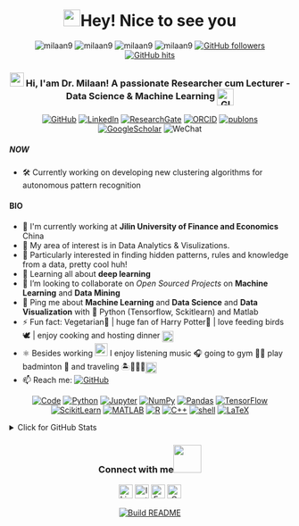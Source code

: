 <h1 align="center"> <img src="https://emojis.slackmojis.com/emojis/images/1531849430/4246/blob-sunglasses.gif?1531849430" width="30"/>Hey! Nice to see you </h1>

<p align="center"> 
    <img src="https://komarev.com/ghpvc/?username=milaan9" alt="milaan9"/>       
    <img src="https://badges.pufler.dev/repos/milaan9" alt="milaan9"/>  
    <img src="https://badges.pufler.dev/years/milaan9" alt="milaan9"/>  
    <img src="https://badges.pufler.dev/commits/monthly/milaan9" alt="milaan9"/>   
    <a href="https://github.com/milaan9?tab=followers"><img alt="GitHub followers" src="https://img.shields.io/github/followers/milaan9?color=green&logo=github"></a>
    <a href="https://github.com/milaan9/milaan9" target="_blank"><img alt="GitHub hits" src="https://img.shields.io/github/last-commit/milaan9/milaan9?label=profile%20updated&style=fflat-square"></a>
    <!--<a href="https://github.com/milaan9" target="_blank"><img alt="milaan9" src="https://badges.pufler.dev/visits/milaan9/milaan9?logo=GitHub&label=visits&color=success&logoColor=white&style=flat-square"/></a>-->
    <!--<img src="https://badges.pufler.dev/gists/milaan9" alt="milaan9"/>-->
    <!--<img src="https://readme-jokes.vercel.app/api" alt="milaan9"/>-->
</p> 

<h3 align="center"> 
    <a href="https://www.gautamkrishnar.com/"><img src="https://media.giphy.com/media/hvRJCLFzcasrR4ia7z/giphy.gif" width="25px"></a> Hi, I'am Dr. Milaan! A passionate Researcher cum Lecturer - Data Science & Machine Learning <img align="center" alt="GIF" width="30px"  src="https://media.giphy.com/media/H6KusZ8pzxtyymblnE/giphy.gif"/>
</h3> 

<p align="center"> 
    <a href="https://github.com/milaan9" target="_blank"><img alt="GitHub" src="https://img.shields.io/badge/-@milaan9-181717?style=flat-square&logo=GitHub&logoColor=white"></a>
    <a href="https://www.linkedin.com/in/milaanparmar" target="_blank"><img alt="LinkedIn" src="https://img.shields.io/badge/-LinkedIn-0077B5?style=flat-square&logo=Linkedin&logoColor=white"></a>
    <a href="https://www.researchgate.net/profile/Milan-Parmar" target="_blank"><img alt="ResearchGate" src="https://img.shields.io/badge/-ResearchGate-00CCBB?style=flat-square&logo=ResearchGate&logoColor=white"></a>
    <a href="https://orcid.org/0000-0002-7596-407X" target="_blank"><img alt="ORCID" src="https://img.shields.io/badge/-ORCID-A6CE39?style=flat-square&logo=ORCID&logoColor=white"></a>
    <a href="https://publons.com/researcher/3190369/milan-parmar" target="_blank"><img alt="publons" src="https://img.shields.io/badge/-publons-336699?style=flat-square&logo=PUBLONS&logoColor=white"></a>
    <a href="https://scholar.google.com/citations?user=TV396CYAAAAJ&hl=en" target="_blank"><img alt="GoogleScholar" src="https://img.shields.io/badge/-Google Scholar-4885ED?style=flat-square&logo=Google-Scholar&logoColor=white"></a>
    <img alt="WeChat" src="https://img.shields.io/badge/-milaanparmar9-7BB32E?style=flat-square&logo=wechat&logoColor=white"></a>
    <!--<a href="https://scholar.google.com/citations?user=TV396CYAAAAJ&hl=en" target="_blank"><img alt="Portfolio" src="https://img.shields.io/badge/-portfolio-%23?colorB=orange&style=flat-square&logo=&logoColor=white"></a>-->
    <!--<a href="https://milaan9.github.io/" target="_blank"><img alt="Portfolio" src="https://img.shields.io/badge/portfolio-web-%23.svg?colorB=orange&style=flat&&logo=&logoColor=white%22"></a>-->
    <!--<img alt="WeChat" src="https://img.shields.io/static/v1?label=WeChat&message=milaanparmar9&color=7BB32E&logo=wechat"/>-->
    <!--<a href="https://wa.me/+79041599690" target="_blank"><img alt="WhatssApp" src="https://img.shields.io/badge/WhatsApp-%25D366.svg?&style=flat-square&logo=whatsapp&logoColor=white"></a>-->
</p> 




##### NOW
- 🛠 Currently working on developing new clustering algorithms for autonomous pattern recognition

#### BIO
- 🏢 I'm currently working at **Jilin University of Finance and Economics** <img src="https://image.flaticon.com/icons/svg/197/197375.svg" width="16"/> China
- 🔭 My area of interest is in Data Analytics & Visulizations.
- 🎯 Particularly interested in finding hidden patterns, rules and knowledge from a data, pretty cool huh!
- 🌱 Learning all about **deep learning**
- 👯 I’m looking to collaborate on *Open Sourced Projects* on **Machine Learning** and **Data Mining**
- 💬 Ping me about **Machine Learning** and **Data Science**  and **Data Visualization** with 🐍 Python (Tensorflow, Sckitlearn) and Matlab
- ⚡ Fun fact: Vegetarian🌿 | huge fan of Harry Potter🧙 | love feeding birds 🕊 | enjoy cooking and hosting dinner <img align ='center' width ='20px' src='https://media2.giphy.com/media/UQDSBzfyiBKvgFcSTw/giphy.gif?cid=ecf05e47p3cd513axbek3f56ti3jzizq8hincw20jauyyfyw&rid=giphy.gif'>
- ⚛ Besides working <img src="https://github.com/TheDudeThatCode/TheDudeThatCode/blob/master/Assets/Developer.gif" width="23px"> I enjoy listening music 🎧 going to gym 🏋️‍♂️ play badminton 🏸 and traveling 🏝️🗻🌄🗿<img align ='center' width ='20px' src="https://github.com/TheDudeThatCode/TheDudeThatCode/blob/master/Assets/Earth.gif" width="18px">
- 📫 Reach me: <a href="mailto:milaanparmar9@gmail.com" target="_blank"><img alt="GitHub" src="https://img.shields.io/badge/-milaanparmar9@gmail.com-c14438?style=flat-square&logo=Gmail&logoColor=white"></a>


<p align="center">
    <a href="https://github.com/milaan9?tab=repositories" target="_blank"><img alt="Code" src="https://img.shields.io/badge/-code-000000?style=flat-square&logo=Plex&logoColor=white"></a>
    <a href="https://github.com/milaan9?tab=repositories&language=python" target="_blank"><img alt="Python" src="https://img.shields.io/badge/Python-FFD43B?style=flat-square&logo=python&logoColor=darkgreen"></a>
    <!--<a href="https://github.com/milaan9?tab=repositories&language=python" target="_blank"><img alt="Python" src="https://img.shields.io/badge/Python-★★★-lightgrey?style=flat-square&labelColor=FFD43B&logo=python&logoColor=darkgreen"></a>-->
    <a href="https://github.com/milaan9?tab=repositories&language=Jupyter Notebook" target="_blank"><img alt="Jupyter" src="https://img.shields.io/badge/Jupyter-F37626.svg?&style=flat-square&logo=Jupyter&logoColor=white"></a>
    <a href="https://github.com/milaan9/09_Python_NumPy_Module" target="_blank"><img alt="NumPy" src="https://img.shields.io/badge/Numpy-777BB4?style=flat-square&logo=numpy&logoColor=white"></a>
    <a href="https://github.com/milaan9/10_Python_Pandas_Module" target="_blank"><img alt="Pandas" src="https://img.shields.io/badge/Pandas-2C2D72?style=flat-square&logo=pandas&logoColor=white"></a>
    <a href="https://github.com/milaan9/10_Python_Pandas_Module" target="_blank"><img alt="TensorFlow" src="https://img.shields.io/badge/TensorFlow-FF6F00?style=flat-square&logo=TensorFlow&logoColor=white"></a>
    <a href="https://github.com/milaan9/10_Python_Pandas_Module" target="_blank"><img alt="ScikitLearn" src="https://img.shields.io/badge/scikit_learn-F7931E?style=flat-square&logo=scikit-learn&logoColor=white"></a>
    <a href="https://github.com/milaan9?tab=repositories&language=matlab" target="_blank"><img alt="MATLAB" src="https://img.shields.io/badge/-MATLAB-0076A8?style=flat-square&logo=Mathworks&logoColor=white"></a>
    <a href="https://github.com/milaan9?tab=repositories&language=r" target="_blank"><img alt="R" src="https://img.shields.io/badge/-R-276DC3?style=flat-square&logo=R&logoColor=white"></a>
    <a href="https://github.com/milaan9?tab=repositories&language=c%2B%2B" target="_blank"><img alt="C++" src="https://img.shields.io/badge/-C%2B%2B-00599C?style=flat-square&logo=C%2B%2B&logoColor=white"></a>
    <a href="https://github.com/milaan9?tab=repositories&language=shell" target="_blank"><img alt="shell" src="https://img.shields.io/badge/-shell-5391FE?style=flat-square&logo=PowerShell&logoColor=white"></a>   
    <a href="https://github.com/milaan9?tab=repositories&language=TeX" target="_blank"><img alt="LaTeX" src="https://img.shields.io/badge/-LaTeX-008080?style=flat-square&logo=LaTeX&logoColor=white"></a>
    <!--https://github.com/alexandresanlim/Badges4-README.md-Profile-->
</p>


<details>
<summary>Click for GitHub Stats</summary>
<p align="center">
    <img height="140em" src="https://github-readme-stats.vercel.app/api?username=milaan9&theme=jolly&show_icons=true" alt="Milaan's Github readme stats">
    <img height="140em" src="http://github-readme-streak-stats.herokuapp.com?user=milaan9&&theme=jolly&show_icons=true" alt="milaan9"/>
</p>
</details>


<div align="center">
<h3> Connect with me<a href="https://gifyu.com/image/Zy2f"><img src="https://github.com/milaan9/milaan9/blob/main/Handshake.gif" width="50px"></a>
</h3> 
<p align="center">
    <a href="https://www.linkedin.com/in/milaanparmar" target="_blank"><img alt="LinkedIn" width="25px" src="https://github.com/TheDudeThatCode/TheDudeThatCode/blob/master/Assets/Linkedin.svg"></a>
    <a href="https://www.instagram.com/milaanparmar9" target="_blank"><img alt="Instagram" width="25px" src="https://github.com/TheDudeThatCode/TheDudeThatCode/blob/master/Assets/Instagram.svg"></a>
    <a href="https://www.facebook.com/milaanparmar" target="_blank"><img alt="Facebook" width="25px" src="https://upload.wikimedia.org/wikipedia/commons/5/51/Facebook_f_logo_%282019%29.svg"></a>
    <a href="mailto:milaanparmar9@gmail.com" target="_blank"><img alt="Gmail" width="25px" src="https://github.com/TheDudeThatCode/TheDudeThatCode/blob/master/Assets/Gmail.svg"></a> 
</p>  
    
<p align="center">
    <a href="https://github.com/milaan9/milaan9/actions"><img alt="Build README" src="https://github.com/milaan9/milaan9/workflows/Build%20README/badge.svg"></a>  
</p>

<!--
- 📄 [Resume](https://sudhanshu456.github.io/stages/updated_resume.pdf) 
![Sudhanshu Prajapati's github stats](https://github-readme-stats.vercel.app/api?username=sudhanshu456&show_icons=true)
[![Top Langs](https://github-readme-stats.vercel.app/api/top-langs/?username=sudhanshu456&layout=compact)](https://github.com/sudhanshu456)
- 💻Checkout my [portfolio](https://sudhanshu456.github.io/)
-->
